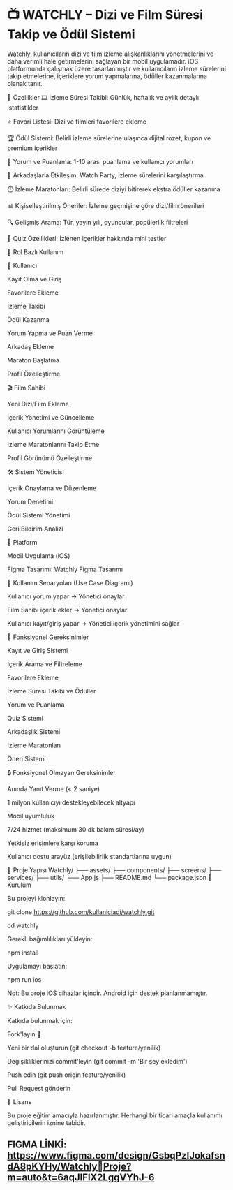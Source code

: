 # 📺 WATCHLY – Dizi ve Film Süresi Takip ve Ödül Sistemi
Watchly, kullanıcıların dizi ve film izleme alışkanlıklarını yönetmelerini ve daha verimli hale getirmelerini sağlayan bir mobil uygulamadır. iOS platformunda çalışmak üzere tasarlanmıştır ve kullanıcıların izleme sürelerini takip etmelerine, içeriklere yorum yapmalarına, ödüller kazanmalarına olanak tanır.

🚀 Özellikler
🎞️ İzleme Süresi Takibi: Günlük, haftalık ve aylık detaylı istatistikler

⭐ Favori Listesi: Dizi ve filmleri favorilere ekleme

🏆 Ödül Sistemi: Belirli izleme sürelerine ulaşınca dijital rozet, kupon ve premium içerikler

💬 Yorum ve Puanlama: 1-10 arası puanlama ve kullanıcı yorumları

👥 Arkadaşlarla Etkileşim: Watch Party, izleme sürelerini karşılaştırma

⏱️ İzleme Maratonları: Belirli sürede diziyi bitirerek ekstra ödüller kazanma

📊 Kişiselleştirilmiş Öneriler: İzleme geçmişine göre dizi/film önerileri

🔍 Gelişmiş Arama: Tür, yayın yılı, oyuncular, popülerlik filtreleri

🧩 Quiz Özellikleri: İzlenen içerikler hakkında mini testler

👤 Rol Bazlı Kullanım

👥 Kullanıcı

Kayıt Olma ve Giriş

Favorilere Ekleme

İzleme Takibi

Ödül Kazanma

Yorum Yapma ve Puan Verme

Arkadaş Ekleme

Maraton Başlatma

Profil Özelleştirme


🎬 Film Sahibi

Yeni Dizi/Film Ekleme

İçerik Yönetimi ve Güncelleme

Kullanıcı Yorumlarını Görüntüleme

İzleme Maratonlarını Takip Etme

Profil Görünümü Özelleştirme


🛠️ Sistem Yöneticisi

İçerik Onaylama ve Düzenleme

Yorum Denetimi

Ödül Sistemi Yönetimi

Geri Bildirim Analizi

📱 Platform

Mobil Uygulama (iOS)

Figma Tasarımı: Watchly Figma Tasarımı


📄 Kullanım Senaryoları (Use Case Diagramı)

Kullanıcı yorum yapar → Yönetici onaylar

Film Sahibi içerik ekler → Yönetici onaylar

Kullanıcı kayıt/giriş yapar → Yönetici içerik yönetimini sağlar


🧩 Fonksiyonel Gereksinimler

Kayıt ve Giriş Sistemi

İçerik Arama ve Filtreleme

Favorilere Ekleme

İzleme Süresi Takibi ve Ödüller

Yorum ve Puanlama

Quiz Sistemi

Arkadaşlık Sistemi

İzleme Maratonları

Öneri Sistemi

🔒 Fonksiyonel Olmayan Gereksinimler

Anında Yanıt Verme (< 2 saniye)

1 milyon kullanıcıyı destekleyebilecek altyapı

Mobil uyumluluk

7/24 hizmet (maksimum 30 dk bakım süresi/ay)

Yetkisiz erişimlere karşı koruma

Kullanıcı dostu arayüz (erişilebilirlik standartlarına uygun)

📁 Proje Yapısı
Watchly/
├── assets/
├── components/
├── screens/
├── services/
├── utils/
├── App.js
├── README.md
└── package.json
🔧 Kurulum

Bu projeyi klonlayın:

git clone https://github.com/kullaniciadi/watchly.git

cd watchly

Gerekli bağımlılıkları yükleyin:

npm install

Uygulamayı başlatın:

npm run ios

Not: Bu proje iOS cihazlar içindir. Android için destek planlanmamıştır.

✨ Katkıda Bulunmak

Katkıda bulunmak için:

Fork'layın 🍴

Yeni bir dal oluşturun (git checkout -b feature/yenilik)

Değişikliklerinizi commit'leyin (git commit -m 'Bir şey ekledim')

Push edin (git push origin feature/yenilik)

Pull Request gönderin



📜 Lisans

Bu proje eğitim amacıyla hazırlanmıştır. Herhangi bir ticari amaçla kullanımı geliştiricilerin iznine tabidir.


## FIGMA LİNKİ: https://www.figma.com/design/GsbqPzIJokafsndA8pKYHy/WatchlyProje?m=auto&t=6aqJIFlX2LggVYhJ-6
